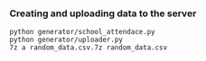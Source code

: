 ### Creating and uploading data to the server

```shell
python generator/school_attendace.py
python generator/uploader.py
7z a random_data.csv.7z random_data.csv
```